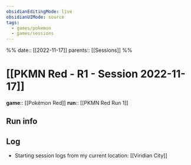 ```yaml
---
obsidianEditingMode: live
obsidianUIMode: source
tags:
  - games/pokemon
  - games/sessions
---
```

%%
date:: [[2022-11-17]]
parents:: [[Sessions]]
%%

# [[PKMN Red - R1 - Session 2022-11-17]]

**game**:: [[Pokémon Red]]
**run**:: [[PKMN Red Run 1]]


## Run info


## Log

- Starting session logs from my current location: [[Viridian City]]